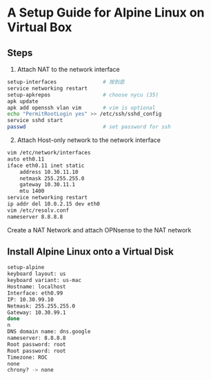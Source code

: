 # A Setup Guide for Alpine Linux on Virtual Box
## Steps
1. Attach NAT to the network interface
```bash
setup-interfaces               # 按到底
service networking restart
setup-apkrepos                 # choose nycu (35)
apk update
apk add openssh vlan vim       # vim is optional
echo "PermitRootLogin yes" >> /etc/ssh/sshd_config
service sshd start
passwd                         # set password for ssh
```
2. Attach Host-only network to the network interface
```bash
vim /etc/network/interfaces
auto eth0.11
iface eth0.11 inet static
    address 10.30.11.10
    netmask 255.255.255.0
    gateway 10.30.11.1
	mtu 1400
service networking restart
ip addr del 10.0.2.15 dev eth0
vim /etc/resolv.conf
nameserver 8.8.8.8
```
Create a NAT Network and attach OPNsense to the NAT network
## Install Alpine Linux onto a Virtual Disk
```bash
setup-alpine
keyboard layout: us
keyboard variant: us-mac
Hostname: localhost
Interface: eth0.99
IP: 10.30.99.10
Netmask: 255.255.255.0
Gateway: 10.30.99.1
done
n
DNS domain name: dns.google
nameserver: 8.8.8.8
Root password: root
Root password: root
Timezone: ROC
none
chrony? -> none
```